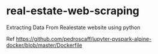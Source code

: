 # real-estate-web-scraping
Extracting Data From Realestate website using python






Ref
https://github.com/pedroscaff/jupyter-pyspark-alpine-docker/blob/master/Dockerfile